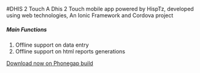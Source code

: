 #DHIS 2 Touch
A Dhis 2 Touch mobile app powered by HispTz, developed using web technologies, An Ionic Framework and Cordova project

<h5>Main Functions</h5>
<ol>
<li>Offline support on data entry</li>
<li>Offline support on html reports generations</li>
</ol>
<p>
<a href = "https://build.phonegap.com/apps/1886984/share">Download now on Phonegap build</a>
</p>

